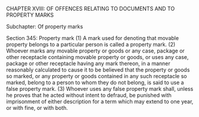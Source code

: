 CHAPTER XVIII: OF OFFENCES RELATING TO DOCUMENTS AND TO PROPERTY MARKS

Subchapter: Of property marks

Section 345: Property mark
(1) A mark used for denoting that movable property belongs to a particular person is called a property mark. (2) Whoever marks any movable property or goods or any case, package or other receptacle containing movable property or goods, or uses any case, package or other receptacle having any mark thereon, in a manner reasonably calculated to cause it to be believed that the property or goods so marked, or any property or goods contained in any such receptacle so marked, belong to a person to whom they do not belong, is said to use a false property mark. (3) Whoever uses any false property mark shall, unless he proves that he acted without intent to defraud, be punished with imprisonment of either description for a term which may extend to one year, or with fine, or with both.


